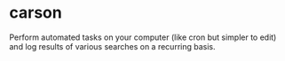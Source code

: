 # carson
Perform automated tasks on your computer (like cron but simpler to edit)  and log results of various searches on a recurring basis.

